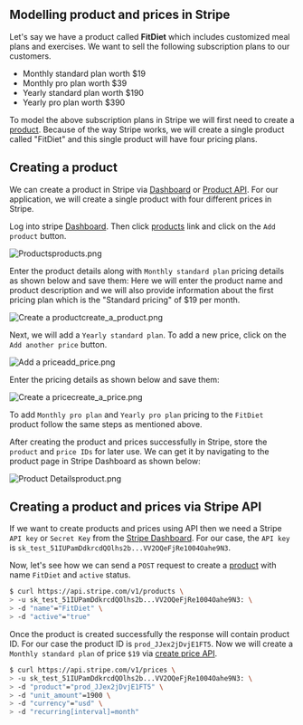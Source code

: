 ## Modelling product and prices in Stripe

Let's say we have a product called **FitDiet** which includes customized meal
plans and exercises. We want to sell the following subscription plans to our
customers.

- Monthly standard plan worth $19
- Monthly pro plan worth $39
- Yearly standard plan worth $190
- Yearly pro plan worth $390

To model the above subscription plans in Stripe we will first need to create a
[product](https://stripe.com/docs/billing/prices-guide). Because of the way
Stripe works, we will create a single product called "FitDiet" and this single
product will have four pricing plans.

## Creating a product

We can create a product in Stripe via
[Dashboard](https://dashboard.stripe.com/test/products) or
[Product API](https://stripe.com/docs/api/products/create). For our application,
we will create a single product with four different prices in Stripe.

Log into stripe [Dashboard](https://dashboard.stripe.com/test). Then click
[products](https://dashboard.stripe.com/test/products) link and click on the
`Add product` button.

<image alt="Products">products.png</image>

Enter the product details along with `Monthly standard plan` pricing details as
shown below and save them: Here we will enter the product name and product
description and we will also provide information about the first pricing plan
which is the "Standard pricing" of $19 per month.

<image alt="Create a product">create_a_product.png</image>

Next, we will add a `Yearly standard plan`. To add a new price, click on the
`Add another price` button.

<image alt="Add a price">add_price.png</image>

Enter the pricing details as shown below and save them:

<image alt="Create a price">create_a_price.png</image>

To add `Monthly pro plan` and `Yearly pro plan` pricing to the `FitDiet` product
follow the same steps as mentioned above.

After creating the product and prices successfully in Stripe, store the
`product` and `price IDs` for later use. We can get it by navigating to the
product page in Stripe Dashboard as shown below:

<image alt="Product Details">product.png</image>

## Creating a product and prices via Stripe API

If we want to create products and prices using API then we need a Stripe
`API key` or `Secret Key` from the
[Stripe Dashboard](https://dashboard.stripe.com/test/apikeys). For our case,
the `API key` is `sk_test_51IUPamDdkrcdQOlhs2b...VV2OQeFjRe1004Oahe9N3`.

Now, let's see how we can send a `POST` request to create a
[product](https://stripe.com/docs/api/products/create) with name `FitDiet` and
`active` status.

```bash
$ curl https://api.stripe.com/v1/products \
> -u sk_test_51IUPamDdkrcdQOlhs2b...VV2OQeFjRe1004Oahe9N3: \
> -d "name"="FitDiet" \
> -d "active"="true"
```

Once the product is created successfully the response will contain product ID.
For our case the product ID is `prod_JJex2jDvjE1FT5`. Now we will create a
`Monthly standard plan` of price `$19` via
[create price API](https://stripe.com/docs/api/prices/create).

```bash
$ curl https://api.stripe.com/v1/prices \
> -u sk_test_51IUPamDdkrcdQOlhs2b...VV2OQeFjRe1004Oahe9N3: \
> -d "product"="prod_JJex2jDvjE1FT5" \
> -d "unit_amount"=1900 \
> -d "currency"="usd" \
> -d "recurring[interval]=month"
```
